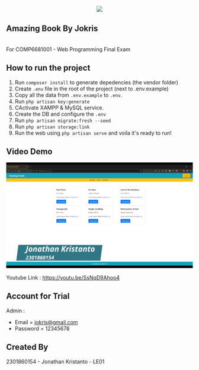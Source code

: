 <p align="center"><a href="https://laravel.com" target="_blank"><img src="https://raw.githubusercontent.com/laravel/art/master/logo-lockup/5%20SVG/2%20CMYK/1%20Full%20Color/laravel-logolockup-cmyk-red.svg" width="400"></a></p>


## Amazing Book By Jokris
<br>
For COMP6681001 - Web Programming Final Exam

## How to run the project
1. Run `composer install` to generate depedencies (the vendor folder)
2. Create `.env` file in the root of the project (next to .env.example)
3. Copy all the data from `.env.example` to `.env`. 
4. Run `php artisan key:generate`
5. CActivate XAMPP & MySQL service. 
6. Create the DB and configure the `.env`
7. Run `php artisan migrate:fresh --seed`
8. Run `php artisan storage:link`
9. Run the web using `php artisan serve` and voila it's ready to run!

## Video Demo
[![Watch the video](storage\Thumbnail.png)](https://youtu.be/SsNqD9Ahoo4)

Youtube Link : https://youtu.be/SsNqD9Ahoo4

## Account for Trial
Admin :
- Email = jokris@gmail.com
- Password = 12345678

## Created By
2301860154 - Jonathan Kristanto - LE01
